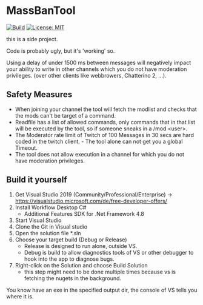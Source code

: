 # MassBanTool

[![Build](https://github.com/SFFan123/MassBanTool/actions/workflows/main.yml/badge.svg?branch=master)](https://github.com/SFFan123/MassBanTool/actions/workflows/main.yml)
[![License: MIT](https://img.shields.io/badge/License-MIT-yellow.svg)](https://github.com/SFFan123/MassBanTool/blob/master/LICENSE)


this is a side project.

Code is probably ugly, but it's 'working' so.


Using a delay of under 1500 ms between messages will negatively impact your ability to write in other channels which you do not have moderation privileges.
(over other clients like webbrowers, Chatterino 2, ...).


## Safety Measures
 - When joining your channel the tool will fetch the modlist and checks that the mods can't be target of a command.
 - Readfile has a list of allowed commands, only commands that in that list will be executed by the tool, so if someone sneaks in a /mod \<user>.
 - The Moderator rate limit of Twitch of 100 Messages in 30 secs are hard coded in the twitch client. - The tool alone can not get you a global Timeout.
 - The tool does not allow execution in a channel for which you do not have moderation privileges.
 

## Build it yourself

1. Get Visual Studio 2019 (Community/Professional/Enterprise) -> https://visualstudio.microsoft.com/de/free-developer-offers/
2. Install Workflow Desktop C#
   - Additional Features SDK for .Net Framework 4.8
3. Start Visual Studio
4. Clone the Git in Visual studio
5. Open the solution file *.sln
6. Choose your target build (Debug or Release)
   - Release is designed to run alone, outside VS.
   - Debug is build to allow diagnostics tools of VS or other debugger to hook into the app to diagnose bugs.
7. Right-click on the Solution and choose Build Solution 
   - this step might need to be done multiple times because vs is fetching the nugets in the background.

You know have an exe in the specified output dir, the console of VS tells you where it is.
